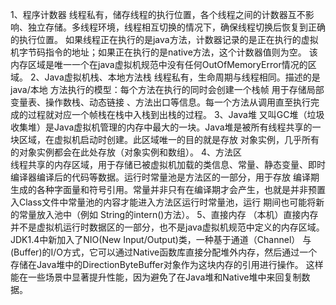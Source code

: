 1、程序计数器
    线程私有，储存线程的执行位置，各个线程之间的计数器互不影响、独立存储。多线程环境，线程相互切换的情况下，确保线程切换后恢复到正确的执行位置。
    如果线程正在执行的是java方法，计数器记录的是正在执行的虚拟机字节码指令的地址；如果正在执行的是native方法，这个计数器值则为空。
    该内存区域是唯一一个在java虚拟机规范中没有任何OutOfMemoryError情况的区域。
2、Java虚拟机栈、本地方法栈
    线程私有，生命周期与线程相同。描述的是java/本地 方法执行的模型：每个方法在执行的同时会创建一个栈帧 用于存储局部变量表、操作数栈、动态链接
    、方法出口等信息。每一个方法从调用直至执行完成的过程就对应一个帧栈在栈中入栈到出栈的过程。
3、Java堆 
    又叫GC堆（垃圾收集堆）是Java虚拟机管理的内存中最大的一块。Java堆是被所有线程共享的一块区域，在虚拟机启动时创建。此区域唯一的目的就是存放
    对象实例，几乎所有的对象实例都会在此处存放（对象实例和数组）。
4、方法区     
    线程共享的内存区域，用于存储已被虚拟机加载的类信息、常量、静态变量、即时编译器编译后的代码等数据。运行时常量池是方法区的一部分，用于存放
    编译期生成的各种字面量和符号引用。常量并非只有在编译期才会产生，也就是并非预置入Class文件中常量池的内容才能进入方法区运行时常量池，运行
    期间也可能将新的常量放入池中（例如 String的intern()方法）。
5、直接内存
    （本机）直接内存并不是虚拟机运行时数据区的一部分，也不是java虚拟机规范中定义的内存区域。JDK1.4中新加入了NIO(New Input/Output)类，一种基于通道（Channel）
    与(Buffer)的I/O方式，它可以通过Native函数库直接分配堆外内存，然后通过一个存储在Java堆中的DirectionByteBuffer对象作为这块内存的引用进行操作。
    这样能在一些场景中显著提升性能，因为避免了在Java堆和Native堆中来回复制数据。
   
   
